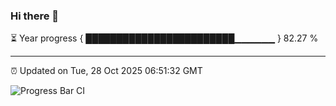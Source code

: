 ### Hi there 👋

⏳ Year progress { ████████████████████████▁▁▁▁▁▁ } 82.27 %

---

⏰ Updated on Tue, 28 Oct 2025 06:51:32 GMT

![Progress Bar CI](https://github.com/IshwaranRudhara/GIT-ACTION/workflows/Progress%20Bar%20CI/badge.svg)
